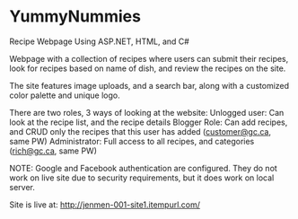 # YummyNummies
Recipe Webpage Using ASP.NET, HTML, and C#

Webpage with a collection of recipes where users can submit their recipes, 
look for recipes based on name of dish, and review the recipes on the site.

The site features image uploads, and a search bar, along with a customized color palette and unique logo.

There are two roles, 3 ways of looking at the website:
Unlogged user: Can look at the recipe list, and the recipe details
Blogger Role: Can add recipes, and CRUD only the recipes that this user has added (customer@gc.ca, same PW)
Administrator: Full access to all recipes, and categories (rich@gc.ca, same PW)

NOTE: 
Google and Facebook authentication are configured. They do not work on live site due to security requirements, but it does work on local server. 

Site is live at:
http://jenmen-001-site1.itempurl.com/
